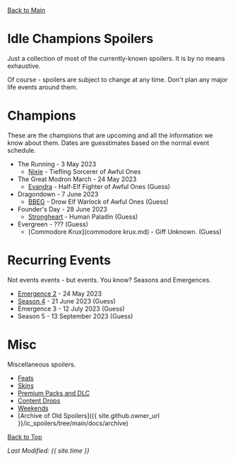 [Back to Main](index.md)

# Idle Champions Spoilers

Just a collection of most of the currently-known spoilers. It is by no means exhaustive.

Of course - spoilers are subject to change at any time. Don't plan any major life events around them.

# Champions

These are the champions that are upcoming and all the information we know about them. Dates are guesstimates based on the normal event schedule.

* The Running - 3 May 2023
  * [Nixie](nixie.md) - Tiefling Sorcerer of Awful Ones
* The Great Modron March - 24 May 2023
  * [Evandra](evandra.md) - Half-Elf Fighter of Awful Ones (Guess)
* Dragondown - 7 June 2023
  * [BBEG](bbeg.md) - Drow Elf Warlock of Awful Ones (Guess)
* Founder's Day - 28 June 2023
  * [Strongheart](strongheart.md) - Human Paladin (Guess)
* Evergreen - ??? (Guess)
  * [Commodore Krux](commodore krux.md) - Giff Unknown. (Guess)

# Recurring Events

Not events events - but events. You know? Seasons and Emergences.

* [Emergence 2](emergence_2.md) - 24 May 2023
* [Season 4](season_4.md) - 21 June 2023 (Guess)
* Emergence 3 - 12 July 2023 (Guess)
* Season 5 - 13 September 2023 (Guess)

# Misc

Miscellaneous spoilers.

* [Feats](feats.md)
* [Skins](skins.md)
* [Premium Packs and DLC](premium.md)
* [Content Drops](contentdrops.md)
* [Weekends](weekends.md)
* [Archive of Old Spoilers]({{ site.github.owner_url }}/ic_spoilers/tree/main/docs/archive)

[Back to Top](#top)

*Last Modified: {{ site.time }}*